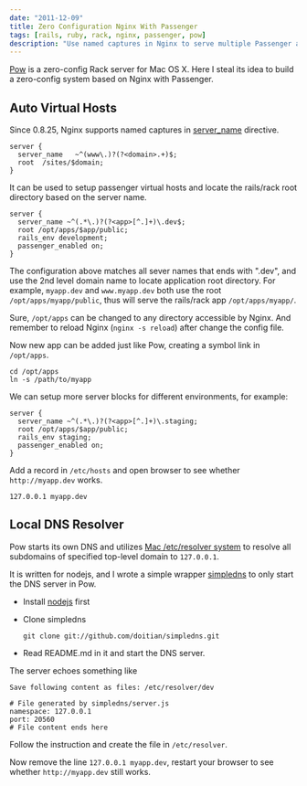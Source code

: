 ```yaml
---
date: "2011-12-09"
title: Zero Configuration Nginx With Passenger
tags: [rails, ruby, rack, nginx, passenger, pow]
description: "Use named captures in Nginx to serve multiple Passenger apps in different directories."
---
```


[Pow][] is a zero-config Rack server for Mac OS X. Here I steal its idea to
build a zero-config system based on Nginx with Passenger.

<!--more-->

Auto Virtual Hosts
------------------

Since 0.8.25, Nginx supports named captures in
[server_name](http://wiki.nginx.org/HttpCoreModule#server_name) directive.

~~~
server {
  server_name   ~^(www\.)?(?<domain>.+)$;
  root  /sites/$domain;
}
~~~

It can be used to setup passenger virtual hosts and locate the rails/rack root
directory based on the server name.

~~~
server {
  server_name ~^(.*\.)?(?<app>[^.]+)\.dev$;
  root /opt/apps/$app/public;
  rails_env development;
  passenger_enabled on;
}
~~~

The configuration above matches all sever names that ends with ".dev", and use
the 2nd level domain name to locate application root directory. For example,
`myapp.dev` and `www.myapp.dev` both use the root `/opt/apps/myapp/public`,
thus will serve the rails/rack app `/opt/apps/myapp/`.

Sure, `/opt/apps` can be changed to any directory accessible by Nginx. And
remember to reload Nginx (`nginx -s reload`) after change the config file.

Now new app can be added just like Pow, creating a symbol link in
`/opt/apps`.

    cd /opt/apps
    ln -s /path/to/myapp

We can setup more server blocks for different environments, for example:

~~~
server {
  server_name ~^(.*\.)?(?<app>[^.]+)\.staging;
  root /opt/apps/$app/public;
  rails_env staging;
  passenger_enabled on;
}
~~~

Add a record in `/etc/hosts` and open browser to see whether `http://myapp.dev`
works.

    127.0.0.1 myapp.dev

Local DNS Resolver
------------------

Pow starts its own DNS and utilizes
[Mac /etc/resolver system](http://developer.apple.com/library/mac/#documentation/Darwin/Reference/ManPages/man5/resolver.5.html)
to resolve all subdomains of specified top-level domain to `127.0.0.1`.

It is written for nodejs, and I wrote a simple wrapper
[simpledns](https://github.com/doitian/simpledns) to only start the DNS server
in Pow.

-   Install [nodejs][] first

-   Clone simpledns

        git clone git://github.com/doitian/simpledns.git

-   Read README.md in it and start the DNS server.

The server echoes something like

~~~
Save following content as files: /etc/resolver/dev

# File generated by simpledns/server.js
namespace: 127.0.0.1
port: 20560
# File content ends here
~~~

Follow the instruction and create the file in `/etc/resolver`.

Now remove the line `127.0.0.1 myapp.dev`, restart your browser to see whether
`http://myapp.dev` still works.

[pow]: http://pow.cx
[nodejs]: http://nodejs.org
